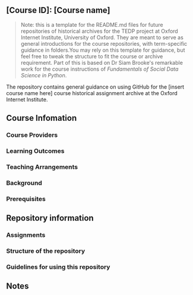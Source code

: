 ## [Course ID]: [Course name]
> Note: this is a template for the README.md files for future repositories of historical archives for the TEDP project at Oxford Internet Institute, University of Oxford. They are meant to serve as general introductions for the course repositories, with term-specific guidance in folders.You may rely on this template for guidance, but feel free to tweak the structure to fit the course or archive requirement. 
> Part of this is based on Dr Siam Brooke's remarkable work for the course instructions of *Fundamentals of Social Data Science in Python*.

The repository contains general guidance on using GitHub for the [insert course name here] course historical assignment archive at the Oxford Internet Institute.



## Course Infomation
### Course Providers
### Learning Outcomes
### Teaching Arrangements
### Background
### Prerequisites



## Repository information

### Assignments 

### Structure of the repository

### Guidelines for using this repository



## Notes